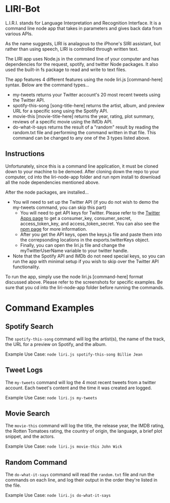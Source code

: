 # LIRI-Bot
L.I.R.I. stands for Language Interpretation and Recognition Interface. It is a command line node app that takes in parameters and gives back data from various APIs.

As the name suggests, LIRI is analagous to the iPhone's SIRI assistant, but rather than using speech, LIRI is controlled through written text.

The LIRI app uses Node.js in the command line of your computer and has dependencies for the request, spotify, and twitter Node packages. It also used the built-in fs package to read and write to text files.

The app features 4 different features using the node liri.js [command-here] syntax. Below are the command types...

* my-tweets returns your Twitter account's 20 most recent tweets using the Twitter API.
* spotify-this-song [song-title-here] returns the artist, album, and preview URL for a specific song using the Spotify API.
* movie-this [movie-title-here] returns the year, rating, plot summary, reviews of a specific movie using the IMDb API.
* do-what-it-says returns the result of a "random" result by reading the random.txt file and performing the command written in that file. This command can be changed to any one of the 3 types listed above.

## Instructions ##

Unfortunately, since this is a command line application, it must be cloned down to your machine to be demoed. After cloning down the repo to your computer, cd into the liri-node-app folder and run npm install to download all the node dependencies mentioned above.

After the node packages, are installed...

* You will need to set up the Twitter API (if you do not wish to demo the my-tweets command, you can skip this part)
  * You will need to get API keys for Twitter. Please refer to the [Twitter Apps page](https://developer.twitter.com/en/apps) to get a consumer_key, consumer_secret, access_token_key, and access_token_secret. You can also see the [npm page](https://www.npmjs.com/package/twitter) for more information.
  * After you get the API keys, open the keys.js file and paste them into the correpsonding locations in the exports.twitterKeys object.
  * Finally, you can open the liri.js file and change the myTwitterUserName variable to your twitter handle.
* Note that the Spotify API and IMDb do not need special keys, so you can run the app with minimal setup if you wish to skip over the Twitter API functionality.

To run the app, simply use the node liri.js [command-here] format discussed above. Please refer to the screenshots for specific examples. Be sure that you cd into the liri-node-app folder before running the commands.

# Command Examples

## Spotify Search ##

The `spotify-this-song` command will log the artist(s), the name of the track, the URL for a preview on Spotify, and the album.

Example Use Case: `node liri.js spotify-this-song Billie Jean`

## Tweet Logs ##

The `my-tweets` command will log the 4 most recent tweets from a twitter account. Each tweet's content and the time it was created are logged.

Example Use Case: `node liri.js my-tweets`

## Movie Search ##

The `movie-this` command will log the title, the release year, the IMDB rating, the Rotten Tomatoes rating, the country of origin, the language, a brief plot snippet, and the actors.

Example Use Case: `node liri.js movie-this John Wick`

## Random Command ##
The `do-what-it-says` command will read the `random.txt` file and run the commands on each line, and log their output in the order they're listed in the file.

Example Use Case: `node liri.js do-what-it-says` 
